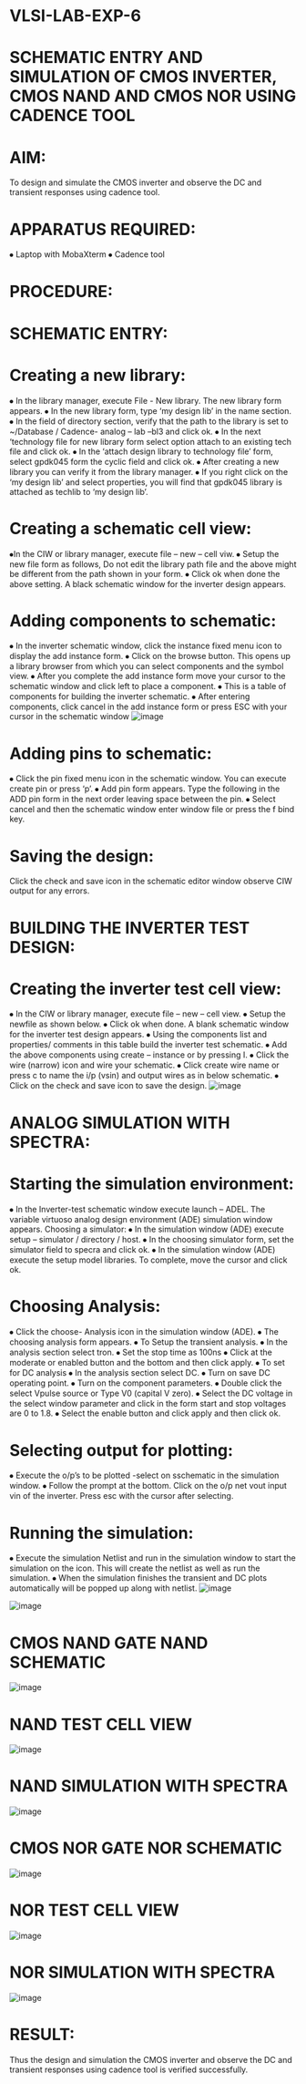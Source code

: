 # VLSI-LAB-EXP-6

# SCHEMATIC ENTRY AND SIMULATION OF CMOS INVERTER, CMOS NAND AND CMOS NOR USING CADENCE TOOL

# AIM: 
To design and simulate the CMOS inverter and observe the DC and transient responses using cadence tool.

# APPARATUS REQUIRED:
⦁ Laptop with MobaXterm
⦁ Cadence tool

# PROCEDURE:

# SCHEMATIC ENTRY:

# Creating a new library:
 ⦁ In the library manager, execute File - New library. The new library form appears. ⦁ In the new library form, type ‘my design lib’ in the name section. ⦁ In the field of directory section, verify that the path to the library is set to ~/Database / Cadence- analog – lab –bl3 and click ok. ⦁ In the next ‘technology file for new library form select option attach to an existing tech file and click ok. ⦁ In the ‘attach design library to technology file’ form, select gpdk045 form the cyclic field and click ok. ⦁ After creating a new library you can verify it from the library manager. ⦁ If you right click on the ‘my design lib’ and select properties, you will find that gpdk045 library is attached as techlib to ‘my design lib’.

 # Creating a schematic cell view:
⦁In the CIW or library manager, execute file – new – cell viw. ⦁ Setup the new file form as follows, Do not edit the library path file and the above might be different from the path shown in your form. ⦁ Click ok when done the above setting. A black schematic window for the inverter design appears.

# Adding components to schematic:
⦁ In the inverter schematic window, click the instance fixed menu icon to display the add instance form. ⦁ Click on the browse button. This opens up a library browser from which you can select components and the symbol view. ⦁ After you complete the add instance form move your cursor to the schematic window and click left to place a component. ⦁ This is a table of components for building the inverter schematic. ⦁ After entering components, click cancel in the add instance form or press ESC with your cursor in the schematic window
![image](https://github.com/prithyusha/VLSI-LAB-EXP-6/assets/159164885/86bb3db0-34a5-4da9-8b97-0eba5b7be210)

# Adding pins to schematic:
⦁ Click the pin fixed menu icon in the schematic window. You can execute create pin or press ‘p’. ⦁ Add pin form appears. Type the following in the ADD pin form in the next order leaving space between the pin. ⦁ Select cancel and then the schematic window enter window file or press the f bind key.

# Saving the design:
Click the check and save icon in the schematic editor window observe CIW output for any errors.

# BUILDING THE INVERTER TEST DESIGN:

# Creating the inverter test cell view:
⦁ In the CIW or library manager, execute file – new – cell view. ⦁ Setup the newfile as shown below. ⦁ Click ok when done. A blank schematic window for the inverter test design appears. ⦁ Using the components list and properties/ comments in this table build the inverter test schematic. ⦁ Add the above components using create – instance or by pressing I. ⦁ Click the wire (narrow) icon and wire your schematic. ⦁ Click create wire name or press c to name the i/p (vsin) and output wires as in below schematic. ⦁ Click on the check and save icon to save the design.
![image](https://github.com/prithyusha/VLSI-LAB-EXP-6/assets/159164885/52f46968-e1ac-464a-aad0-799bbdd5b8a1)

# ANALOG SIMULATION WITH SPECTRA:

# Starting the simulation environment:
⦁ In the Inverter-test schematic window execute launch – ADEL. The variable virtuoso analog design environment (ADE) simulation window appears. Choosing a simulator: ⦁ In the simulation window (ADE) execute setup – simulator / directory / host. ⦁ In the choosing simulator form, set the simulator field to specra and click ok. ⦁ In the simulation window (ADE) execute the setup model libraries. To complete, move the cursor and click ok.

# Choosing Analysis:
⦁ Click the choose- Analysis icon in the simulation window (ADE). ⦁ The choosing analysis form appears. ⦁ To Setup the transient analysis. ⦁ In the analysis section select tron. ⦁ Set the stop time as 100ns ⦁ Click at the moderate or enabled button and the bottom and then click apply. ⦁ To set for DC analysis ⦁ In the analysis section select DC. ⦁ Turn on save DC operating point. ⦁ Turn on the component parameters. ⦁ Double click the select Vpulse source or Type V0 (capital V zero). ⦁ Select the DC voltage in the select window parameter and click in the form start and stop voltages are 0 to 1.8. ⦁ Select the enable button and click apply and then click ok.

# Selecting output for plotting:
⦁ Execute the o/p’s to be plotted -select on sschematic in the simulation window. ⦁ Follow the prompt at the bottom. Click on the o/p net vout input vin of the inverter. Press esc with the cursor after selecting.

# Running the simulation:
⦁ Execute the simulation Netlist and run in the simulation window to start the simulation on the icon. This will create the netlist as well as run the simulation. ⦁ When the simulation finishes the transient and DC plots automatically will be popped up along with netlist.
![image](https://github.com/prithyusha/VLSI-LAB-EXP-6/assets/159164885/13542dac-0317-4ba4-b9b0-af101817c28e)

![image](https://github.com/prithyusha/VLSI-LAB-EXP-6/assets/159164885/51193adc-31dc-48dc-9aa1-1f4308149ca0)

# CMOS NAND GATE NAND SCHEMATIC
![image](https://github.com/prithyusha/VLSI-LAB-EXP-6/assets/159164885/f6e7c8b7-b17c-4148-8882-e163e0d2ecf7)

# NAND TEST CELL VIEW
![image](https://github.com/prithyusha/VLSI-LAB-EXP-6/assets/159164885/cda881b3-3d72-43c8-bf65-0601059b2ca9)

# NAND SIMULATION WITH SPECTRA
![image](https://github.com/prithyusha/VLSI-LAB-EXP-6/assets/159164885/6e7b2803-a3f0-4b8c-8b28-3f7c95e0d6e5)

# CMOS NOR GATE NOR SCHEMATIC
![image](https://github.com/prithyusha/VLSI-LAB-EXP-6/assets/159164885/d6b11339-07cc-4388-ab5d-5566b7a10ef5)

# NOR TEST CELL VIEW
![image](https://github.com/prithyusha/VLSI-LAB-EXP-6/assets/159164885/689e934e-bd17-4ba0-a6f1-a80b62287422)

# NOR SIMULATION WITH SPECTRA
![image](https://github.com/prithyusha/VLSI-LAB-EXP-6/assets/159164885/f3a16798-3e9d-4b69-85cd-0a21be237c16)

# RESULT:
Thus the design and simulation the CMOS inverter and observe the DC and transient responses using cadence tool is verified successfully.

